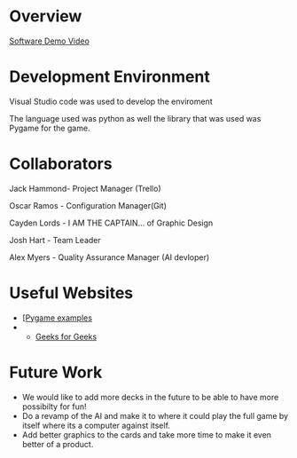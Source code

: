 # Overview

[Software Demo Video](http://youtube.link.goes.here)

# Development Environment

Visual Studio code was used to develop the enviroment

The language used was python as well the library that was used was Pygame for the game. 

# Collaborators

Jack Hammond- Project Manager (Trello)

Oscar Ramos - Configuration Manager(Git)

Cayden Lords -  I AM THE CAPTAIN… of Graphic Design

Josh Hart - Team Leader

Alex Myers - Quality Assurance Manager (AI devloper)


# Useful Websites

* [[Pygame examples]((https://github.com/pygame/pygame/tree/main/examples))
* * [Geeks for Geeks](https://www.geeksforgeeks.org/pygame-tutorial/)

# Future Work

* We would like to add more decks in the future to be able to have more possibilty for fun!
* Do a revamp of the AI and make it to where it could play the full game by itself where its a computer against itself.
* Add better graphics to the cards and take more time to make it even better of a product. 
